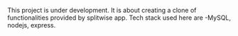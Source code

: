 This project is under development. It is about creating a clone of functionalities provided by splitwise app. 
Tech stack used here are -MySQL, nodejs, express.
